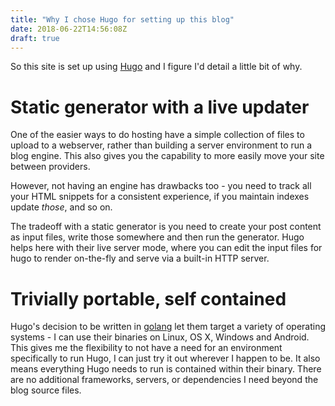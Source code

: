 ```yaml
---
title: "Why I chose Hugo for setting up this blog"
date: 2018-06-22T14:56:08Z
draft: true
---
```


So this site is set up using [Hugo](https://gohugo.io) and I figure I'd detail a little bit of why.

# Static generator with a live updater

One of the easier ways to do hosting have a simple collection of files to upload to a webserver,
rather than building a server environment to run a blog engine. This also gives you the capability
to more easily move your site between providers.

However, not having an engine has drawbacks too - you need to track all your HTML snippets for a
consistent experience, if you maintain indexes update _those_, and so on.

The tradeoff with a static generator is you need to create your post content as input files, write
those somewhere and then run the generator. Hugo helps here with their live server mode, where you
can edit the input files for hugo to render on-the-fly and serve via a built-in HTTP server.

# Trivially portable, self contained

Hugo's decision to be written in [golang](https://golang.org) let them target a variety of operating
systems - I can use their binaries on Linux, OS X, Windows and Android. This gives me the flexibility
to not have a need for an environment specifically to run Hugo, I can just try it out wherever I
happen to be. It also means everything Hugo needs to run is contained within their binary. There are
no additional frameworks, servers, or dependencies I need beyond the blog source files.

